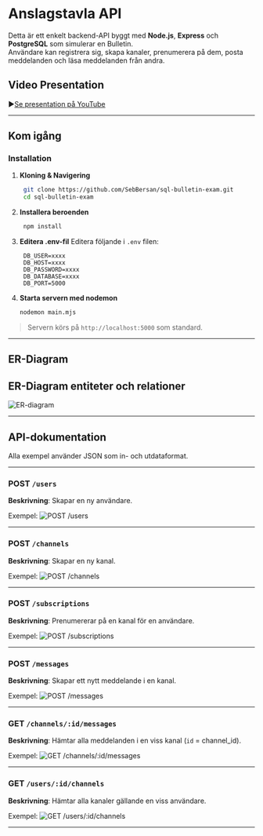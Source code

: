 # Anslagstavla API

Detta är ett enkelt backend-API byggt med **Node.js**, **Express** och **PostgreSQL** som simulerar en Bulletin.  
Användare kan registrera sig, skapa kanaler, prenumerera på dem, posta meddelanden och läsa meddelanden från andra.

## Video Presentation

▶[Se presentation på YouTube](https://youtu.be/QUEkKXnQIhs)

---

## Kom igång

### Installation

1. **Kloning & Navigering**
   ```bash
    git clone https://github.com/SebBersan/sql-bulletin-exam.git
    cd sql-bulletin-exam
   ```

2. **Installera beroenden**
   ```bash
    npm install
   ```

3. **Editera .env-fil**
   Editera följande i `.env` filen:
   ```env
    DB_USER=xxxx
    DB_HOST=xxxx
    DB_PASSWORD=xxxx
    DB_DATABASE=xxxx
    DB_PORT=5000
   ```

4. **Starta servern med nodemon**
   ```bash
   nodemon main.mjs
   ```

> Servern körs på `http://localhost:5000` som standard.

---
## ER-Diagram 
ER-Diagram entiteter och relationer
---
![ER-diagram](https://media.discordapp.net/attachments/1360604236886573210/1374115029095288853/image.png?ex=68302b98&is=682eda18&hm=4e0a8d67e77a9b7c651800fc4e0e5371cf9bcc8549c5d4d8ac2349e4aee5aa11)

---
## API-dokumentation

Alla exempel använder JSON som in- och utdataformat.

---

### POST `/users`

**Beskrivning**: Skapar en ny användare.

Exempel:
![POST /users](https://i.gyazo.com/9e78d88f88f0a630d4da6cd3cf07addd.png)

---

### POST `/channels`

**Beskrivning**: Skapar en ny kanal.

Exempel:
![POST /channels](https://i.gyazo.com/18161c0c02b5fc49879707b5375a2d53.png)

---

### POST `/subscriptions`

**Beskrivning**: Prenumererar på en kanal för en användare.

Exempel:
![POST /subscriptions](https://i.gyazo.com/2ee9033a73d495da669753fbc6826308.png)

---

### POST `/messages`

**Beskrivning**: Skapar ett nytt meddelande i en kanal.

Exempel:
![POST /messages](https://i.gyazo.com/dc0eba51f66d5acc33b381a1df682844.png)

---

### GET `/channels/:id/messages`

**Beskrivning**: Hämtar alla meddelanden i en viss kanal (`id` = channel_id).

Exempel:
![GET /channels/:id/messages](https://i.gyazo.com/9fa5c2e2784f7119d2cb7b2e139b9c23.png)

---

### GET `/users/:id/channels`

**Beskrivning**: Hämtar alla kanaler gällande en viss användare.

Exempel:
![GET /users/:id/channels](https://i.gyazo.com/17bedf2339b79c2b0a29184b8244bf7c.png)

---
